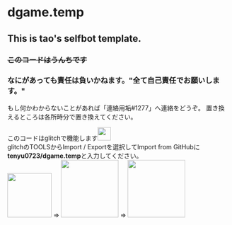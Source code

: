 # dgame.temp

## This is tao's selfbot template.

### ~~このコードはうんちです~~
### なにがあっても責任は負いかねます。"全て自己責任でお願いします。"

もし何かわからないことがあれば「連絡用垢#1277」へ連絡をどうぞ。
置き換えるところは各所時分で置き換えてください。

このコードはglitchで機能します<img src="https://logos-world.net/wp-content/uploads/2021/03/Glitch-Logo-2018-present.png" width="30"><br>
glitchのTOOLSからImport / Exportを選択してImport from GitHubに**tenyu0723/dgame.temp**と入力してください。<br><img src="https://media.discordapp.net/attachments/945460852356706326/955977942528299068/Screenshot_2022-03-23_08.54.15.png" width="100"> => <img src="https://media.discordapp.net/attachments/945460852356706326/955978790973112331/Screenshot_2022-03-23_08.58.17.png" width="130"> => <img src="https://media.discordapp.net/attachments/945460852356706326/955979153847513148/Screenshot_2022-03-23_08.59.45.png" width="130">
